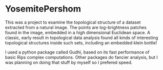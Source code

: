 # YosemitePershom

This was a project to examine the topological structure of a dataset extracted from a natural image. The points are log-brightness patches found in the image, embedded in a high dimensional Euclidean space. A classic, early result in topological data analysis found all kinds of interesting topological structures inside such sets, including an embedded klein bottle!

I used a python package called Gudhi, based on its fast performance of basic Rips complex computations. Other packages do fancier analysis, but I was planning on doing that stuff by myself so I prefered speed.
